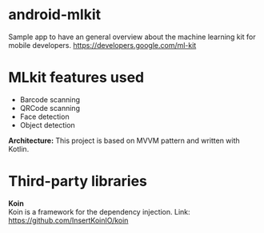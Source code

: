 # android-mlkit
Sample app to have an general overview about the machine learning kit for mobile developers. https://developers.google.com/ml-kit

# MLkit features used
- Barcode scanning
- QRCode scanning
- Face detection
- Object detection

**Architecture:**
This project is based on MVVM pattern and written with Kotlin.

# Third-party libraries
**Koin**  
Koin is a framework for the dependency injection.
Link: https://github.com/InsertKoinIO/koin
